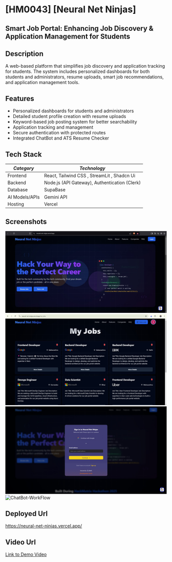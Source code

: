 # [HM0043] [Neural Net Ninjas]

## Smart Job Portal: Enhancing Job Discovery & Application Management for Students

## Description
A web-based platform that simplifies job discovery and application tracking for students. The system includes personalized dashboards for both students and administrators, resume uploads, smart job recommendations, and application management tools.

## Features
- Personalized dashboards for students and administrators
- Detailed student profile creation with resume uploads
- Keyword-based job posting system for better searchability
- Application tracking and management
- Secure authentication with protected routes
- Integrated ChatBot and ATS Resume Checker

## Tech Stack
| *Category*  | *Technology* |
|--------------|---------------|
| Frontend    | React, Tailwind CSS , StreamLit , Shadcn Ui |
| Backend     | Node.js (API Gateway), Authentication (Clerk)  |
| Database    | SupaBase |
| AI Models/APIs | Gemini API |
| Hosting     | Vercel |

## Screenshots
![Home-Page](https://github.com/Shwetanlondhe24/HM0043_Team-Neural-Net-Ninjas/blob/df6637de301ff2c2974c1add7404585d65b4e596/homepage.jpg)
![My-Jobs](https://github.com/Shwetanlondhe24/HM0043_Team-Neural-Net-Ninjas/blob/df6637de301ff2c2974c1add7404585d65b4e596/my-jobs.jpg)
![Authorization](https://github.com/Shwetanlondhe24/HM0043_Team-Neural-Net-Ninjas/blob/df6637de301ff2c2974c1add7404585d65b4e596/auth.jpg)
![ChatBot-WorkFlow]([https://github.com/Shwetanlondhe24/HM0043_Team-Neural-Net-Ninjas/blob/1e036ceb0de9fa734ef49edfeb44cfaea7db2f81/Chatbot-Workflow.png](https://github.com/Shwetanlondhe24/HM0043_Team-Neural-Net-Ninjas/blob/24a17ff52e4f3100f7518582a61ef1b027769f3d/chatbot-work-flow.png))



## Deployed Url
https://neural-net-ninjas.vercel.app/

## Video Url
[Link to Demo Video](https://youtu.be/43PzmabhZL0)
